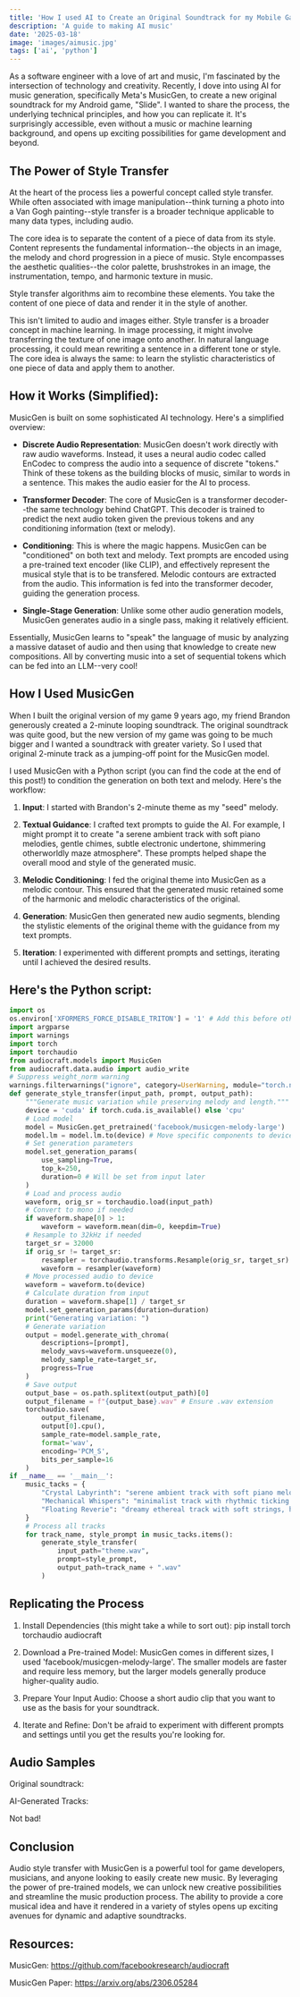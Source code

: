 ```yaml
---
title: 'How I used AI to Create an Original Soundtrack for my Mobile Game'
description: 'A guide to making AI music'
date: '2025-03-18'
image: 'images/aimusic.jpg'
tags: ['ai', 'python']
---
```


As a software engineer with a love of art and music, I'm fascinated by the intersection of technology and creativity. Recently, I dove into using AI for music generation, specifically Meta's MusicGen, to create a new original soundtrack for my Android game, "Slide". I wanted to share the process, the underlying technical principles, and how you can replicate it. It's surprisingly accessible, even without a music or machine learning background, and opens up exciting possibilities for game development and beyond.

## The Power of Style Transfer

At the heart of the process lies a powerful concept called style transfer. While often associated with image manipulation--think turning a photo into a Van Gogh painting--style transfer is a broader technique applicable to many data types, including audio.

The core idea is to separate the content of a piece of data from its style. Content represents the fundamental information--the objects in an image, the melody and chord progression in a piece of music. Style encompasses the aesthetic qualities--the color palette, brushstrokes in an image, the instrumentation, tempo, and harmonic texture in music.

Style transfer algorithms aim to recombine these elements. You take the content of one piece of data and render it in the style of another.

This isn't limited to audio and images either. Style transfer is a broader concept in machine learning. In image processing, it might involve transferring the texture of one image onto another. In natural language processing, it could mean rewriting a sentence in a different tone or style. The core idea is always the same: to learn the stylistic characteristics of one piece of data and apply them to another.

## How it Works (Simplified):

MusicGen is built on some sophisticated AI technology. Here's a simplified overview:

- **Discrete Audio Representation**: MusicGen doesn't work directly with raw audio waveforms. Instead, it uses a neural audio codec called EnCodec to compress the audio into a sequence of discrete "tokens." Think of these tokens as the building blocks of music, similar to words in a sentence. This makes the audio easier for the AI to process.

- **Transformer Decoder**: The core of MusicGen is a transformer decoder--the same technology behind ChatGPT. This decoder is trained to predict the next audio token given the previous tokens and any conditioning information (text or melody).

- **Conditioning**: This is where the magic happens. MusicGen can be "conditioned" on both text and melody. Text prompts are encoded using a pre-trained text encoder (like CLIP), and effectively represent the musical style that is to be transfered. Melodic contours are extracted from the audio. This information is fed into the transformer decoder, guiding the generation process.

- **Single-Stage Generation**: Unlike some other audio generation models, MusicGen generates audio in a single pass, making it relatively efficient.

Essentially, MusicGen learns to "speak" the language of music by analyzing a massive dataset of audio and then using that knowledge to create new compositions. All by converting music into a set of sequential tokens which can be fed into an LLM--very cool!

## How I Used MusicGen

When I built the original version of my game 9 years ago, my friend Brandon generously created a 2-minute looping soundtrack. The original soundtrack was quite good, but the new version of my game was going to be much bigger and I wanted a soundtrack with greater variety. So I used that original 2-minute track as a jumping-off point for the MusicGen model.

I used MusicGen with a Python script (you can find the code at the end of this post!) to condition the generation on both text and melody. Here's the workflow:

1. **Input**: I started with Brandon's 2-minute theme as my "seed" melody.

2. **Textual Guidance**: I crafted text prompts to guide the AI. For example, I might prompt it to create "a serene ambient track with soft piano melodies, gentle chimes, subtle electronic undertone, shimmering otherworldly maze atmosphere". These prompts helped shape the overall mood and style of the generated music.

3. **Melodic Conditioning**: I fed the original theme into MusicGen as a melodic contour. This ensured that the generated music retained some of the harmonic and melodic characteristics of the original.

4. **Generation**: MusicGen then generated new audio segments, blending the stylistic elements of the original theme with the guidance from my text prompts.

5. **Iteration**: I experimented with different prompts and settings, iterating until I achieved the desired results.

## Here's the Python script:

```python
import os
os.environ['XFORMERS_FORCE_DISABLE_TRITON'] = '1' # Add this before other imports
import argparse
import warnings
import torch
import torchaudio
from audiocraft.models import MusicGen
from audiocraft.data.audio import audio_write
# Suppress weight_norm warning
warnings.filterwarnings("ignore", category=UserWarning, module="torch.nn.utils.weight_norm")
def generate_style_transfer(input_path, prompt, output_path):
    """Generate music variation while preserving melody and length."""
    device = 'cuda' if torch.cuda.is_available() else 'cpu'
    # Load model
    model = MusicGen.get_pretrained('facebook/musicgen-melody-large')
    model.lm = model.lm.to(device) # Move specific components to device
    # Set generation parameters
    model.set_generation_params(
        use_sampling=True,
        top_k=250,
        duration=0 # Will be set from input later
    )
    # Load and process audio
    waveform, orig_sr = torchaudio.load(input_path)
    # Convert to mono if needed
    if waveform.shape[0] > 1:
        waveform = waveform.mean(dim=0, keepdim=True)
    # Resample to 32kHz if needed
    target_sr = 32000
    if orig_sr != target_sr:
        resampler = torchaudio.transforms.Resample(orig_sr, target_sr)
        waveform = resampler(waveform)
    # Move processed audio to device
    waveform = waveform.to(device)
    # Calculate duration from input
    duration = waveform.shape[1] / target_sr
    model.set_generation_params(duration=duration)
    print("Generating variation: ")
    # Generate variation
    output = model.generate_with_chroma(
        descriptions=[prompt],
        melody_wavs=waveform.unsqueeze(0),
        melody_sample_rate=target_sr,
        progress=True
    )
    # Save output
    output_base = os.path.splitext(output_path)[0]
    output_filename = f"{output_base}.wav" # Ensure .wav extension
    torchaudio.save(
        output_filename,
        output[0].cpu(),
        sample_rate=model.sample_rate,
        format='wav',
        encoding='PCM_S',
        bits_per_sample=16
    )
if __name__ == '__main__':
    music_tacks = {
        "Crystal Labyrinth": "serene ambient track with soft piano melodies, gentle chimes, subtle electronic undertone, shimmering otherworldly maze atmosphere",
        "Mechanical Whispers": "minimalist track with rhythmic ticking sounds, soft synth pads, metallic echoes, clockwork puzzle atmosphere",
        "Floating Reverie": "dreamy ethereal track with soft strings, harp arpeggios, light airy atmosphere, zero gravity puzzle solving",
    }
    # Process all tracks
    for track_name, style_prompt in music_tacks.items():
        generate_style_transfer(
            input_path="theme.wav",
            prompt=style_prompt,
            output_path=track_name + ".wav"
        )
```


## Replicating the Process

1. Install Dependencies (this might take a while to sort out):
pip install torch torchaudio audiocraft

2. Download a Pre-trained Model: MusicGen comes in different sizes, I used 'facebook/musicgen-melody-large'. The smaller models are faster and require less memory, but the larger models generally produce higher-quality audio.

3. Prepare Your Input Audio: Choose a short audio clip that you want to use as the basis for your soundtrack.

4. Iterate and Refine: Don't be afraid to experiment with different prompts and settings until you get the results you're looking for.

## Audio Samples

Original soundtrack:
<AudioPlayer src="/audio/Theme.mp3" />

AI-Generated Tracks:
<AudioPlayer src="/audio/Carefree%20Summer.mp3" :key="'carefree'"></AudioPlayer>
<AudioPlayer src="/audio/Matrix%20Conundrum.mp3" :key="'matrix'" />

Not bad!

## Conclusion

Audio style transfer with MusicGen is a powerful tool for game developers, musicians, and anyone looking to easily create new music. By leveraging the power of pre-trained models, we can unlock new creative possibilities and streamline the music production process. The ability to provide a core musical idea and have it rendered in a variety of styles opens up exciting avenues for dynamic and adaptive soundtracks.

## Resources:

MusicGen: https://github.com/facebookresearch/audiocraft

MusicGen Paper: https://arxiv.org/abs/2306.05284
